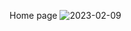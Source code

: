 Home page
![2023-02-09](https://user-images.githubusercontent.com/94755736/217782283-c73c1a4b-efe6-4096-aacf-c9bc7caa6b64.png)
